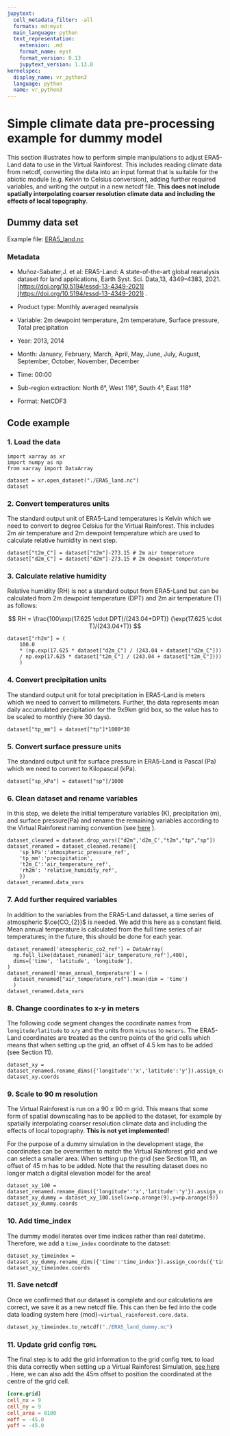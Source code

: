```yaml
---
jupytext:
  cell_metadata_filter: -all
  formats: md:myst
  main_language: python
  text_representation:
    extension: .md
    format_name: myst
    format_version: 0.13
    jupytext_version: 1.13.8
kernelspec:
  display_name: vr_python3
  language: python
  name: vr_python3
---
```


# Simple climate data pre-processing example for dummy model

This section illustrates how to perform simple manipulations to adjust ERA5-Land data to
use in the Virtual Rainforest. This includes reading climate data from netcdf,
converting the data into an input format that is suitable for the abiotic module (e.g.
Kelvin to Celsius conversion), adding further required variables, and writing the output
in a new netcdf file.
**This does not include spatially interpolating coarser resolution climate data**
**and including the effects of local topography**.

## Dummy data set

Example file: [ERA5_land.nc](./ERA5_land.nc)

### Metadata

- Muñoz-Sabater,J. et al: ERA5-Land: A state-of-the-art global reanalysis dataset for
  land applications, Earth Syst. Sci. Data,13, 4349–4383, 2021.
  [https://doi.org/10.5194/essd-13-4349-2021](https://doi.org/10.5194/essd-13-4349-2021)
  .

- Product type: Monthly averaged reanalysis

- Variable: 2m dewpoint temperature, 2m temperature, Surface pressure, Total
  precipitation

- Year: 2013, 2014

- Month: January, February, March, April, May, June, July, August, September, October,
  November, December

- Time: 00:00

- Sub-region extraction: North 6°, West 116°, South 4°, East 118°

- Format: NetCDF3

## Code example

### 1. Load the data

```{code-cell} ipython3
import xarray as xr
import numpy as np
from xarray import DataArray

dataset = xr.open_dataset("./ERA5_land.nc")
dataset
```

### 2. Convert temperatures units

The standard output unit of ERA5-Land temperatures is Kelvin which we need to convert
to degree Celsius for the Virtual Rainforest. This includes 2m air temperature and
2m dewpoint temperature which are used to calculate relative humidity in next step.

```{code-cell} ipython3
dataset["t2m_C"] = dataset["t2m"]-273.15 # 2m air temperature
dataset["d2m_C"] = dataset["d2m"]-273.15 # 2m dewpoint temperature
```

### 3. Calculate relative humidity

Relative humidity (RH) is not a standard output from ERA5-Land but can be calculated
from 2m dewpoint temperature (DPT) and 2m air temperature (T) as follows:

$$ RH = \frac{100\exp(17.625 \cdot DPT)/(243.04+DPT)}
                 {\exp(17.625 \cdot T)/(243.04+T)}
$$

```{code-cell} ipython3
dataset["rh2m"] = (
    100.0
    * (np.exp(17.625 * dataset["d2m_C"] / (243.04 + dataset["d2m_C"])) 
    / np.exp(17.625 * dataset["t2m_C"] / (243.04 + dataset["t2m_C"])))
    )
```

### 4. Convert precipitation units

The standard output unit for total precipitation in ERA5-Land is meters which we need to
convert to millimeters. Further, the data represents mean daily accumulated
precipitation for the 9x9km grid box, so the value has to be scaled to monthly (here 30
days).

```{code-cell} ipython3
dataset["tp_mm"] = dataset["tp"]*1000*30
```

### 5. Convert surface pressure units

The standard output unit for surface pressure in ERA5-Land is Pascal (Pa) which we need
to convert to Kilopascal (kPa).

```{code-cell} ipython3
dataset["sp_kPa"] = dataset["sp"]/1000
```

### 6. Clean dataset and rename variables

In this step, we delete the initial temperature variables (K), precipitation (m), and
surface pressure(Pa) and rename the remaining variables according to the Virtual
Rainforest naming convention
(see [here](../../../virtual_rainforest/data_variables.toml) ).

```{code-cell} ipython3
dataset_cleaned = dataset.drop_vars(["d2m",'d2m_C',"t2m","tp","sp"])
dataset_renamed = dataset_cleaned.rename({
    'sp_kPa':'atmospheric_pressure_ref',
    'tp_mm':'precipitation',
    't2m_C':'air_temperature_ref',
    'rh2m': 'relative_humidity_ref',
    })
dataset_renamed.data_vars
```

### 7. Add further required variables

In addition to the variables from the ERA5-Land datasset, a time series of atmospheric
$\ce{CO_{2}}$ is needed. We add this here as a constant field. Mean annual temperature
is calculated from the full time series of air temperatures; in the future, this should
be done for each year.

```{code-cell} ipython3
dataset_renamed['atmospheric_co2_ref'] = DataArray(
  np.full_like(dataset_renamed['air_temperature_ref'],400),
  dims=['time', 'latitude', 'longitude'],
)
dataset_renamed['mean_annual_temperature'] = (
  dataset_renamed["air_temperature_ref"].mean(dim = 'time')
  )
dataset_renamed.data_vars
```

### 8. Change coordinates to x-y in meters

The following code segment changes the coordinate names from `longitude/latitude` to
`x/y` and the units from `minutes` to `meters`. The ERA5-Land coordinates are treated as
the centre points of the grid cells which means that when setting up the grid, an offset
of 4.5 km has to be added (see Section 11).

```{code-cell} ipython3
dataset_xy = dataset_renamed.rename_dims({'longitude':'x','latitude':'y'}).assign_coords({'x':np.arange(0,180000,9000),'y':np.arange(0,180000,9000)}).drop({'longitude','latitude'})
dataset_xy.coords
```

### 9. Scale to 90 m resolution

The Virtual Rainforest is run on a 90 x 90 m grid. This means that some form of spatial
downscaling has to be applied to the dataset, for example by spatially interpolating
coarser resolution climate data and including the effects of local topography.
**This is not yet implemented!**

For the purpose of a dummy simulation in the development stage, the coordinates can be
overwritten to match the Virtual Rainforest grid and we can select a smaller area.
When setting up the grid (see Section 11), an offset of 45 m has to be added. Note that
the resulting dataset does no longer match a digital elevation model for the area!

```{code-cell} ipython3
dataset_xy_100 = dataset_renamed.rename_dims({'longitude':'x','latitude':'y'}).assign_coords({'x':np.arange(0,1800,90),'y':np.arange(0,1800,90)}).drop({'longitude','latitude'})
dataset_xy_dummy = dataset_xy_100.isel(x=np.arange(9),y=np.arange(9))
dataset_xy_dummy.coords
```

### 10. Add time_index

The dummy model iterates over time indices rather than real datetime. Therefore, we add
a `time_index` coordinate to the dataset:

```{code-cell} ipython3
dataset_xy_timeindex = dataset_xy_dummy.rename_dims({'time':'time_index'}).assign_coords({'time_index':np.arange(0,24,1)})
dataset_xy_timeindex.coords
```

### 11. Save netcdf

Once we confirmed that our dataset is complete and our calculations are correct, we save
it as a new netcdf file. This can then be fed into the code data loading system here
{mod}`~virtual_rainforest.core.data`.

```python
dataset_xy_timeindex.to_netcdf("./ERA5_land_dummy.nc")
```

### 11. Update grid config `TOML`

The final step is to add the grid information to the grid config `TOML` to load this
data correctly when setting up a Virtual Rainforest Simulation, [see here](../virtual_rainforest/core/config.md)
. Here, we can also add the 45m offset to position the coordinated at the
centre of the grid cell.

```toml
[core.grid]
cell_nx = 9
cell_ny = 9
cell_area = 8100
xoff = -45.0
yoff = -45.0
```
